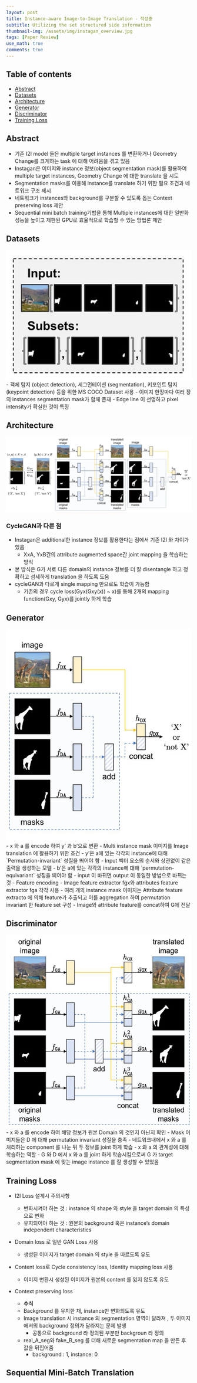 ```yaml
---
layout: post
title: Instance-aware Image-to-Image Translation - 작성중  
subtitle: Utilizing the set structured side information  
thumbnail-img: /assets/img/instagan_overview.jpg 
tags: [Paper Review]
use_math: true
comments: true
---
```


## Table of contents
- [Abstract](#abstract)  
- [Datasets](#datasets)  
- [Architecture](#architecture)  
- [Generator](#generator)  
- [Discriminator](#discriminator)  
- [Training Loss](#training-loss)  


## Abstract  
- 기존 I2I model 들은 multiple target instances 를 변환하거나 Geometry Change를 크게하는 task 에 대해 어려움을 겪고 있음  
- Instagan은 이미지와 instance 정보(object segmentation mask)를 활용하여 multiple target instances, Geometry Change 에 대한 translate 을 시도
- Segmentation masks를 이용해 instance를 translate 하기 위한 필요 조건과 네트워크 구조 제시
- 네트워크가 instances와 background를 구분할 수 있도록 돕는 Context preserving loss 제안
- Sequential mini batch training기법을 통해 Multiple instances에 대한 일반화 성능을 높이고 제한된 GPU로 효율적으로 학습할 수 있는 방법론 제안


## Datasets  
<center>
<img src="/assets/img/instagan-datasets.jpg" alt="Component model visualisation">
</center>  
- 객체 탐지 (object detection), 세그먼테이션 (segmentation), 키포인트 탐지 (keypoint detection) 등을 위한 MS COCO Dataset 사용
- 이미지 한장마다 여러 장의 instances segmentation mask가 함께 존재
- Edge line 이 선명하고 pixel intensity가 확실한 것이 특징


## Architecture  
<center>
<img src="/assets/img/instagan-architecture.png" alt="Component model visualisation">
</center>  


### CycleGAN과 다른 점  
- Instagan은 additional한 instance 정보를 활용한다는 점에서 기존 I2I 와 차이가 있음  
    - XxA, YxB간의 attribute augmented space간 joint mapping 을 학습하는 방식  
- 본 방식은 G가 서로 다른 domain의 instance 정보를 더 잘 disentangle 하고 정확하고 섬세하게 translation 을 하도록 도움  
- cycleGAN과 다르게 single mapping 만으로도 학습이 가능함  
    - 기존의 경우 cycle loss(Gyx(Gxy(x)) ~ x)를 통해 2개의 mapping function(Gxy, Gyx)를 jointly 하게 학습


## Generator  
<center>
<img src="/assets/img/instagan-generator.jpg" alt="Component model visualisation">
</center>  
- x 와 a 를 encode 하여 y’ 과 b’으로 변환  
- Multi instance mask 이미지를 Image translation 에 활용하기 위한 조건  
    - y’은 a에 있는 각각의 instance에 대해 `Permutation-invariant` 성질을 띄어야 함
        - Input 벡터 요소의 순서와 상관없이 같은 출력을 생성하는 모델
    - b’은 a에 있는 각각의 instance에 대해 `permutation-equivariant` 성징을 띄어야 함
        - input 이 바뀌면 output 이 동일한 방법으로 바뀌는 것
- Feature encoding
    - Image feature extractor fgx와 attributes feature extractor fga 각각 사용
    - 여러 개의 instance mask 이미지는 Attribute feature extracto 에 의해 feature가 추출되고 이를 aggregation 하여 permutation invariant 한 feature set 구성
    - Image와 attribute feature를 concat하여 G에 전달


## Discriminator  
<center>
<img src="/assets/img/instagan-discriminator.jpg" alt="Component model visualisation">
</center>  
- x 와 a 를 encode 하여 해당 정보가 원본 Domain 의 것인지 아닌지 확인
- Mask 이미지들은 D 에 대해 permutation invariant 성질을 충족
- 네트워크내에서 x 와 a 를 처리하는 component 를 나눈 뒤 두 정보를 joint 하게 학습
    - x 와 a 의 관계성에 대해 학습하는 역할
    - G 와 D 에서 x 와 a 를 joint 하게 학습시킴으로써 G 가 target segmentation mask 에 맞는 image instance 를 잘 생성할 수 있었음


## Training Loss  
- I2I Loss 설계시 주의사항
    - 변화시켜야 하는 것 : instance 의 shape 와 style 을 target domain 의 특성으로 변화
    - 유지되어야 하는 것 : 원본의 background 혹은 instance’s domain independent characteristics

- Domain loss 로 일반 GAN Loss 사용
    - 생성된 이미지가 target domain 의 style 을 따르도록 유도
- Content loss로 Cycle consistency loss, Identity mapping loss 사용
    - 이미지 변환시 생성된 이미지가 원본의 content 를 잃지 않도록 유도
- Context preserving loss
    - **수식**
    - Background 를 유지한 채, instance만 변화되도록 유도
    - Image translation 시 instance 의 segmentation 영역이 달라져 , 두 이미지에서의 background 정의가 달라지는 문제 발생
        - 공통으로 background 라 정의된 부분만 backgroun 라 정의
    - real_A_seg와 fake_B_seg 를 더해 새로운 segmentation map 을 만든 후 값을 뒤집어줌
        - background : 1, instance: 0


## Sequential Mini-Batch Translation
